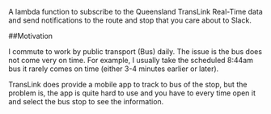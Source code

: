 A lambda function to subscribe to the Queensland TransLink Real-Time data and send notifications to the route and stop that you care about to Slack.

##Motivation

I commute to work by public transport (Bus) daily. The issue is the bus does not come very on time. For example, I usually take the scheduled 8:44am bus it rarely comes on time (either 3-4 minutes earlier or later).

TransLink does provide a mobile app to track to bus of the stop, but the problem is, the app is quite hard to use and you have to every time open it and select the bus stop to see the information.


